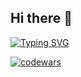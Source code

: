 ## Hi there 👋

[![Typing SVG](https://readme-typing-svg.herokuapp.com?color=%2336BCF7&lines=JS+student)](https://git.io/typing-svg)

[![codewars](https://www.codewars.com/users/yesdim/badges/small)](https://www.codewars.com/users/yesdim) 

<!--
**yesdim/yesdim** is a ✨ _special_ ✨ repository because its `README.md` (this file) appears on your GitHub profile.

Here are some ideas to get you started:

- 🔭 I’m currently working on ...
- 🌱 I’m currently learning ...
- 👯 I’m looking to collaborate on ...
- 🤔 I’m looking for help with ...
- 💬 Ask me about ...
- 📫 How to reach me: ...
- 😄 Pronouns: ...
- ⚡ Fun fact: ...
-->
